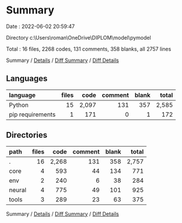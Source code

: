 # Summary

Date : 2022-06-02 20:59:47

Directory c:\Users\roman\OneDrive\DIPLOM\model\pymodel

Total : 16 files,  2268 codes, 131 comments, 358 blanks, all 2757 lines

Summary / [Details](details.md) / [Diff Summary](diff.md) / [Diff Details](diff-details.md)

## Languages
| language | files | code | comment | blank | total |
| :--- | ---: | ---: | ---: | ---: | ---: |
| Python | 15 | 2,097 | 131 | 357 | 2,585 |
| pip requirements | 1 | 171 | 0 | 1 | 172 |

## Directories
| path | files | code | comment | blank | total |
| :--- | ---: | ---: | ---: | ---: | ---: |
| . | 16 | 2,268 | 131 | 358 | 2,757 |
| core | 4 | 593 | 44 | 134 | 771 |
| env | 2 | 240 | 6 | 38 | 284 |
| neural | 4 | 775 | 49 | 101 | 925 |
| tools | 3 | 289 | 23 | 63 | 375 |

Summary / [Details](details.md) / [Diff Summary](diff.md) / [Diff Details](diff-details.md)